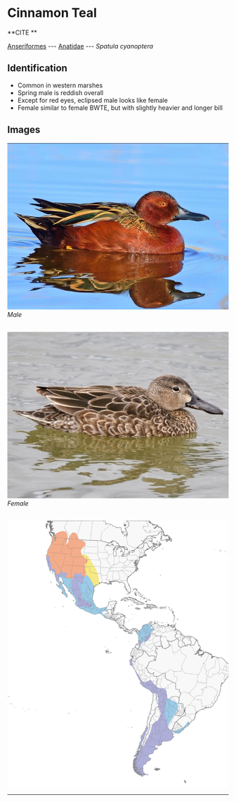 # Cinnamon Teal
**CITE	**

[Anseriformes](/birding/orders/anseriformes) ---
[Anatidae](/birding/orders/anseriformes/anatidae) ---
*Spatula cyanoptera*

## Identification
- Common in western marshes
- Spring male is reddish overall
- Except for red eyes, eclipsed male looks like female
- Female similar to female BWTE, but with slightly heavier and longer bill

## Images
![](/birding/images/spatula_cyanoptera_cite_male.jpg)</br>
*Male* </br></br>

![](/birding/images/spatula_cyanoptera_cite_female.jpg)</br>
*Female* </br></br>

![](/birding/images/spatula_cyanoptera_cite_map.jpg)

----

<!---## Notes
### DATE. PLACE---SPECIFIC
NOTE--->
